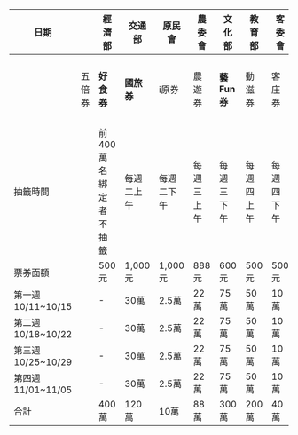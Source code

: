 | 日期              |        | 經濟部                | 交通部     | 原民會     | 農委會     | 文化部      | 教育部     | 客委會     | 國發會     |
| ----------------- | ------ | --------------------- | ---------- | ---------- | ---------- | ----------- | ---------- | ---------- | ---------- |
|                   | 五倍券 | **好食券**            | **國旅券** | i原券      | 農遊券     | **藝Fun券** | 動滋券     | 客庄券     | 地方創生券 |
| 抽籤時間          |        | 前400萬名綁定者不抽籤 | 每週二上午 | 每週二下午 | 每週三上午 | 每週三下午  | 每週四上午 | 每週四下午 | 每週五上午 |
| 票券面額          |        | 500元                 | 1,000元    | 1,000元    | 888元      | 600元       | 500元      | 500元      | 500元      |
| 第一週10/11~10/15 |        | -                     | 30萬       | 2.5萬      | 22萬       | 75萬        | 50萬       | 10萬       | 5萬        |
| 第二週10/18~10/22 |        | -                     | 30萬       | 2.5萬      | 22萬       | 75萬        | 50萬       | 10萬       | 5萬        |
| 第三週10/25~10/29 |        | -                     | 30萬       | 2.5萬      | 22萬       | 75萬        | 50萬       | 10萬       | 5萬        |
| 第四週11/01~11/05 |        | -                     | 30萬       | 2.5萬      | 22萬       | 75萬        | 50萬       | 10萬       | 5萬        |
| 合計              |        | 400萬                 | 120萬      | 10萬       | 88萬       | 300萬       | 200萬      | 40萬       | 20萬       |